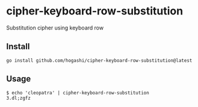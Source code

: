 # cipher-keyboard-row-substitution

Substitution cipher using keyboard row

## Install

```
go install github.com/hogashi/cipher-keyboard-row-substitution@latest
```

## Usage

```console
$ echo 'cleopatra' | cipher-keyboard-row-substitution
3.dl;zgfz
```
